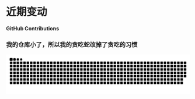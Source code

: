 # 近期变动
**GitHub Contributions**
### 我的仓库小了，所以我的贪吃蛇改掉了贪吃的习惯
<picture>
  <source media="(prefers-color-scheme: dark)" srcset="https://raw.githubusercontent.com/Echoo-Jiang/Echoo-Jiang/output/github-contribution-grid-snake-dark.svg" />
  <source media="(prefers-color-scheme: light)" srcset="https://raw.githubusercontent.com/Echoo-Jiang/Echoo-Jiang/output/github-contribution-grid-snake.svg" />
  <img alt="github-snake" src="https://raw.githubusercontent.com/Echoo-Jiang/Echoo-Jiang/output/github-contribution-grid-snake.svg" />
</picture> 
